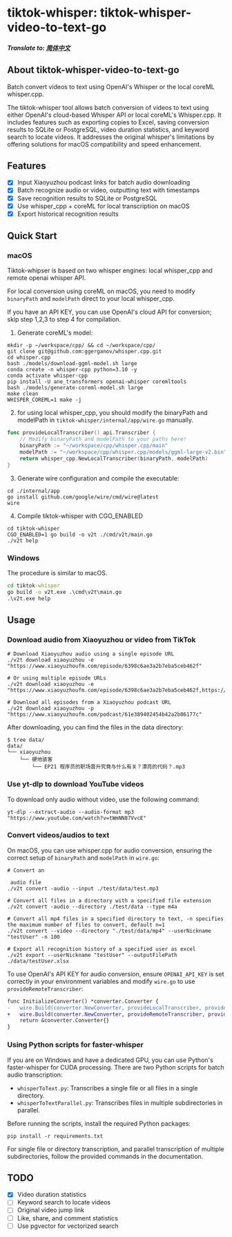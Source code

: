 # tiktok-whisper: tiktok-whisper-video-to-text-go

##### Translate to: [简体中文](README_zh.md)

## About tiktok-whisper-video-to-text-go
Batch convert videos to text using OpenAI's Whisper or the local coreML whisper.cpp.

The tiktok-whisper tool allows batch conversion of videos to text using either OpenAI's cloud-based Whisper API or local coreML's Whisper.cpp. It includes features such as exporting copies to Excel, saving conversion results to SQLite or PostgreSQL, video duration statistics, and keyword search to locate videos. It addresses the original whisper's limitations by offering solutions for macOS compatibility and speed enhancement.

## Features
- [x] Input Xiaoyuzhou podcast links for batch audio downloading
- [x] Batch recognize audio or video, outputting text with timestamps
- [x] Save recognition results to SQLite or PostgreSQL
- [x] Use whisper_cpp + coreML for local transcription on macOS
- [x] Export historical recognition results

## Quick Start

### macOS

Tiktok-whipser is based on two whisper engines: local whisper_cpp and remote openai whisper API. 

For local conversion using coreML on macOS, you need to modify `binaryPath` and `modelPath` direct to your local whisper_cpp. 

If you have an API KEY, you can use OpenAI's cloud API for conversion; skip step 1,2,3 to step 4 for compilation.

1. Generate coreML's model:
```shell
mkdir -p ~/workspace/cpp/ && cd ~/workspace/cpp/
git clone git@github.com:ggerganov/whisper.cpp.git
cd whisper.cpp
bash ./models/download-ggml-model.sh large
conda create -n whisper-cpp python=3.10 -y
conda activate whisper-cpp 
pip install -U ane_transformers openai-whisper coremltools
bash ./models/generate-coreml-model.sh large
make clean
WHISPER_COREML=1 make -j
```

2. for using local whisper_cpp, you should modify the binaryPath and modelPath in `tiktok-whisper/internal/app/wire.go` manually.
```go
func provideLocalTranscriber() api.Transcriber {
    // Modify binaryPath and modelPath to your paths here!
    binaryPath := "~/workspace/cpp/whisper.cpp/main"
    modelPath := "~/workspace/cpp/whisper.cpp/models/ggml-large-v2.bin"
    return whisper_cpp.NewLocalTranscriber(binaryPath, modelPath)
}
```

3. Generate wire configuration and compile the executable:
```shell
cd ./internal/app
go install github.com/google/wire/cmd/wire@latest
wire
```

4. Compile tiktok-whisper with CGO_ENABLED
```shell
cd tiktok-whisper
CGO_ENABLED=1 go build -o v2t ./cmd/v2t/main.go
./v2t help
```

### Windows

The procedure is similar to macOS.

```cmd
cd tiktok-whisper
go build -o v2t.exe .\cmd\v2t\main.go
.\v2t.exe help
```

## Usage

### Download audio from Xiaoyuzhou or video from TikTok

```shell
# Download Xiaoyuzhou audio using a single episode URL
./v2t download xiaoyuzhou -e "https://www.xiaoyuzhoufm.com/episode/6398c6ae3a2b7eba5ceb462f"

# Or using multiple episode URLs
./v2t download xiaoyuzhou -e "https://www.xiaoyuzhoufm.com/episode/6398c6ae3a2b7eba5ceb462f,https://www.xiaoyuzhoufm.com/episode/6445559d420fc63f0b9e5747"

# Download all episodes from a Xiaoyuzhou podcast URL
./v2t download xiaoyuzhou -p "https://www.xiaoyuzhoufm.com/podcast/61e389402454b42a2b06177c"
```

After downloading, you can find the files in the data directory:
```shell
$ tree data/
data/
└── xiaoyuzhou
    └── 硬地骇客
        └── EP21 程序员的职场晋升究竟与什么有关？漂亮的代码？.mp3
```

### Use yt-dlp to download YouTube videos

To download only audio without video, use the following command:
```shell
yt-dlp --extract-audio --audio-format mp3 "https://www.youtube.com/watch?v=tWmNN87VvcE"
```

### Convert videos/audios to text

On macOS, you can use whisper.cpp for audio conversion, ensuring the correct setup of `binaryPath` and `modelPath` in `wire.go`:
```shell
# Convert an

 audio file
./v2t convert -audio --input ./test/data/test.mp3

# Convert all files in a directory with a specified file extension
./v2t convert -audio --directory ./test/data --type m4a

# Convert all mp4 files in a specified directory to text, -n specifies the maximum number of files to convert, default n=1
./v2t convert --video --directory "./test/data/mp4" --userNickname "testUser" -n 100

# Export all recognition history of a specified user as excel
./v2t export --userNickname "testUser" --outputFilePath ./data/testUser.xlsx
```

To use OpenAI's API KEY for audio conversion, ensure `OPENAI_API_KEY` is set correctly in your environment variables and modify `wire.go` to use `provideRemoteTranscriber`:
```diff
func InitializeConverter() *converter.Converter {
-   wire.Build(converter.NewConverter, provideLocalTranscriber, provideTranscriptionDAO)
+   wire.Build(converter.NewConverter, provideRemoteTranscriber, provideTranscriptionDAO)
    return &converter.Converter{}
}
```

### Using Python scripts for faster-whisper

If you are on Windows and have a dedicated GPU, you can use Python's faster-whisper for CUDA processing. There are two Python scripts for batch audio transcription:

- `whisperToText.py`: Transcribes a single file or all files in a single directory.
- `whisperToTextParallel.py`: Transcribes files in multiple subdirectories in parallel.

Before running the scripts, install the required Python packages:
```shell
pip install -r requirements.txt
```

For single file or directory transcription, and parallel transcription of multiple subdirectories, follow the provided commands in the documentation.

## TODO

- [x] Video duration statistics
- [ ] Keyword search to locate videos
- [ ] Original video jump link
- [ ] Like, share, and comment statistics
- [ ] Use pgvector for vectorized search
